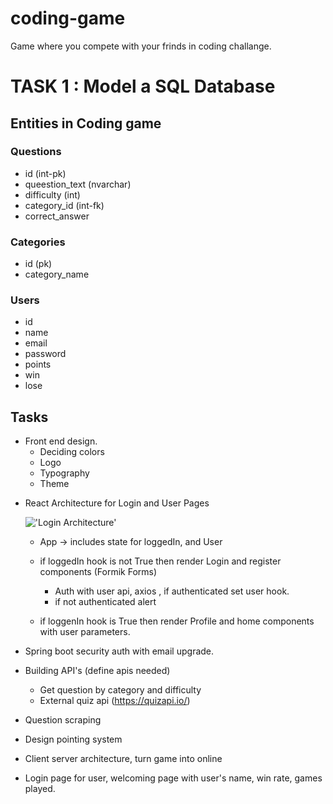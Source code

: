 # coding-game

Game where you compete with your frinds in coding challange.

# TASK 1 : Model a SQL Database

## Entities in Coding game

### Questions

- id (int-pk)
- queestion_text (nvarchar)
- difficulty (int)
- category_id (int-fk)
- correct_answer

### Categories

- id (pk)
- category_name

### Users

- id
- name
- email
- password
- points
- win
- lose

## Tasks

- Front end design.
  - Deciding colors
  - Logo
  * Typography
  * Theme

* React Architecture for Login and User Pages

  !['Login Architecture'](https://bezkoder.com/wp-content/uploads/2020/08/react-redux-jwt-authentication-token-example-project-overview.png)

  - App -> includes state for loggedIn, and User

  * if loggedIn hook is not True then render Login and register components (Formik Forms)

    - Auth with user api, axios , if authenticated set user hook.
    - if not authenticated alert

  * if loggenIn hook is True then render Profile and home components with user parameters.

* Spring boot security auth with email upgrade.

* Building API's (define apis needed)

  - Get question by category and difficulty
  - External quiz api (https://quizapi.io/)

* Question scraping

* Design pointing system

* Client server architecture, turn game into online

* Login page for user, welcoming page with user's name, win rate, games played.
